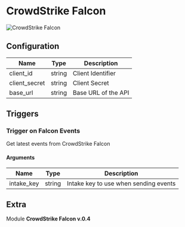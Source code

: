 # CrowdStrike Falcon


![CrowdStrike Falcon](/assets/playbooks/library/crowdstrike-falcon.png)




## Configuration



| Name      |  Type   |  Description  |
| --------- | ------- | --------------------------- |
| client_id | string | Client Identifier |
| client_secret | string | Client Secret |
| base_url | string | Base URL of the API |





## Triggers

### Trigger on Falcon Events

Get latest events from CrowdStrike Falcon



#### Arguments
| Name      |  Type   |  Description  |
| --------- | ------- | --------------------------- |
| intake_key | string | Intake key to use when sending events |

















## Extra

Module **CrowdStrike Falcon v.0.4**